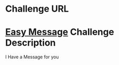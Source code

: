Challenge URL
===============
[Easy Message](https://cybertalents.com/challenges/web/easy-message )
Challenge Description
===============
I Have a Message for you
